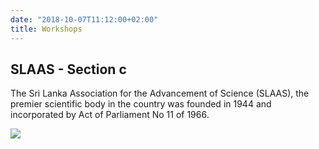 ```yaml
---
date: "2018-10-07T11:12:00+02:00"
title: Workshops
---
```


## SLAAS - Section c

The Sri Lanka Association for the Advancement of Science (SLAAS), the premier scientific body in the country was founded in 1944 and incorporated by Act of Parliament No 11 of 1966. 

![](/images/slassposter.jpeg)